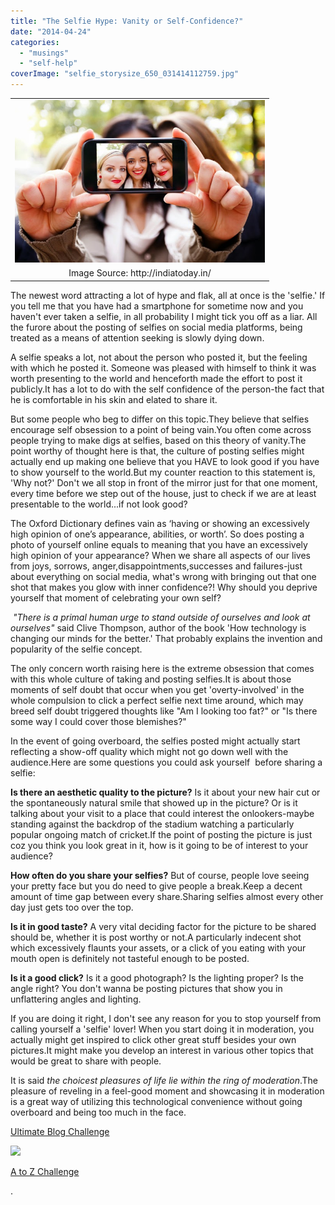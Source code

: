 ```yaml
---
title: "The Selfie Hype: Vanity or Self-Confidence?"
date: "2014-04-24"
categories: 
  - "musings"
  - "self-help"
coverImage: "selfie_storysize_650_031414112759.jpg"
---
```


<table class="tr-caption-container" style="margin-left: auto; margin-right: auto; text-align: center;" cellspacing="0" cellpadding="0" align="center"><tbody><tr><td style="text-align: center;"><a style="margin-left: auto; margin-right: auto;" href="http://ifsbutsandsetcs.com/wp-content/uploads/2014/04/selfie_storysize_650_031414112759.jpg"><img src="images/selfie_storysize_650_031414112759.jpg" width="400" height="260" border="0"></a></td></tr><tr><td class="tr-caption" style="text-align: center;">Image Source: http://indiatoday.in/</td></tr></tbody></table>

The newest word attracting a lot of hype and flak, all at once is the 'selfie.' If you tell me that you have had a smartphone for sometime now and you haven't ever taken a selfie, in all probability I might tick you off as a liar. All the furore about the posting of selfies on social media platforms, being treated as a means of attention seeking is slowly dying down.

A selfie speaks a lot, not about the person who posted it, but the feeling with which he posted it. Someone was pleased with himself to think it was worth presenting to the world and henceforth made the effort to post it publicly.It has a lot to do with the self confidence of the person-the fact that he is comfortable in his skin and elated to share it.

But some people who beg to differ on this topic.They believe that selfies encourage self obsession to a point of being vain.You often come across people trying to make digs at selfies, based on this theory of vanity.The point worthy of thought here is that, the culture of posting selfies might actually end up making one believe that you HAVE to look good if you have to show yourself to the world.But my counter reaction to this statement is, 'Why not?' Don't we all stop in front of the mirror just for that one moment, every time before we step out of the house, just to check if we are at least presentable to the world...if not look good?

The Oxford Dictionary defines vain as ‘having or showing an excessively high opinion of one’s appearance, abilities, or worth’. So does posting a photo of yourself online equals to meaning that you have an excessively high opinion of your appearance? When we share all aspects of our lives from joys, sorrows, anger,disappointments,successes and failures-just about everything on social media, what's wrong with bringing out that one shot that makes you glow with inner confidence?! Why should you deprive yourself that moment of celebrating your own self?

 _"There is a primal human urge to stand outside of ourselves and look at ourselves"_ said Clive Thompson, author of the book 'How technology is changing our minds for the better.' That probably explains the invention and popularity of the selfie concept.

The only concern worth raising here is the extreme obsession that comes with this whole culture of taking and posting selfies.It is about those moments of self doubt that occur when you get 'overty-involved' in the whole compulsion to click a perfect selfie next time around, which may breed self doubt triggered thoughts like "Am I looking too fat?" or "Is there some way I could cover those blemishes?"

In the event of going overboard, the selfies posted might actually start reflecting a show-off quality which might not go down well with the audience.Here are some questions you could ask yourself  before sharing a selfie:

**Is there an aesthetic quality to the picture?** Is it about your new hair cut or the spontaneously natural smile that showed up in the picture? Or is it talking about your visit to a place that could interest the onlookers-maybe standing against the backdrop of the stadium watching a particularly popular ongoing match of cricket.If the point of posting the picture is just coz you think you look great in it, how is it going to be of interest to your audience?

**How often do you share your selfies?** But of course, people love seeing your pretty face but you do need to give people a break.Keep a decent amount of time gap between every share.Sharing selfies almost every other day just gets too over the top.

**Is it in good taste?** A very vital deciding factor for the picture to be shared should be, whether it is post worthy or not.A particularly indecent shot which excessively flaunts your assets, or a click of you eating with your mouth open is definitely not tasteful enough to be posted.

**Is it a good click?** Is it a good photograph? Is the lighting proper? Is the angle right? You don't wanna be posting pictures that show you in unflattering angles and lighting.

If you are doing it right, I don't see any reason for you to stop yourself from calling yourself a 'selfie' lover! When you start doing it in moderation, you actually might get inspired to click other great stuff besides your own pictures.It might make you develop an interest in various other topics that would be great to share with people.

It is said _the choicest pleasures of life lie within the ring of moderation_.The pleasure of reveling in a feel-good moment and showcasing it in moderation is a great way of utilizing this technological convenience without going overboard and being too much in the face.

[Ultimate Blog Challenge](http://ultimateblogchallenge.com/)

[![](images/UBC-bannerbox2006.png)](http://ifsbutsandsetcs.com/wp-content/uploads/2014/04/UBC-bannerbox2006.png)

[A to Z Challenge](http://www.a-to-zchallenge.com/)

.

